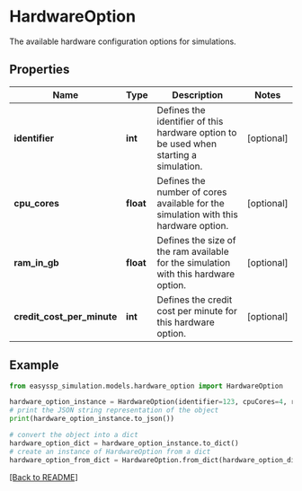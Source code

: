 # HardwareOption

The available hardware configuration options for simulations.

## Properties

| Name                       | Type      | Description                                                                           | Notes      |
|----------------------------|-----------|---------------------------------------------------------------------------------------|------------|
| **identifier**             | **int**   | Defines the identifier of this hardware option to be used when starting a simulation. | [optional] |
| **cpu_cores**              | **float** | Defines the number of cores available for the simulation with this hardware option.   | [optional] |
| **ram_in_gb**              | **float** | Defines the size of the ram available for the simulation with this hardware option.   | [optional] |
| **credit_cost_per_minute** | **int**   | Defines the credit cost per minute for this hardware option.                          | [optional] |

## Example

```python
from easyssp_simulation.models.hardware_option import HardwareOption

hardware_option_instance = HardwareOption(identifier=123, cpuCores=4, ramInGb=64, creditCostPerMinute=10)
# print the JSON string representation of the object
print(hardware_option_instance.to_json())

# convert the object into a dict
hardware_option_dict = hardware_option_instance.to_dict()
# create an instance of HardwareOption from a dict
hardware_option_from_dict = HardwareOption.from_dict(hardware_option_dict)
```

[[Back to README]](../../README.md)


